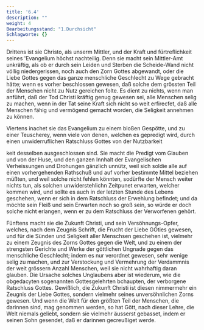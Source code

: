 ```yaml
---
title: '6.4'
description: ""
weight: 4
Bearbeitungsstand: "1.Durchsicht"
Schlagworte: {}
---
```



Drittens ist sie Christo, als unserm Mittler,
und der Kraft und fürtreflichkeit seines 'Evangelium
höchst nachteilig. Denn sie macht sein Mittler-Amt
unkräftig, als ob er durch sein Leiden und
Sterben die Scheide-Wand nicht völlig niedergerissen,
noch auch den Zorn Gottes abgewandt, oder die Liebe
Gottes gegen das ganze menschliche Geschlecht zu Wege
gebracht hätte; wenn es vorher beschlossen gewesen,
daß solche dem grössten Teil der Menschen nicht zu
Nutz gereichen folte. Es dient zu nichts, wenn man
anführt, daß der Tod Christi kräftig genug gewesen sei,
alle Menschen selig zu machen, wenn in der Tat seine
Kraft sich nicht so weit erfirecfet, daß alle Menschen
fähig und vermögend gemacht worden, die Seligkeit
annehmen zu können.

Viertens inachet sie das Evangelium zu einem
bloßen Gespötte, und zu einer Teuscherey, wenn
viele von denen, welchen es gepredigt wird, durch einen
unwiderruflichen Ratschluss Gottes von der Nutzbarkeit
<!-- content-0131.xml Seite 172 -->
keit desselben ausgeschlossen sind. Sie macht die Predigt
vom Glauben und von der Huse, und den ganzen
Innhalt der Evangelischen Verheissungen und Drohungen
gänzlich unnütz, weil sich soldie alle auf einen vorhergehenden
Rathschuß und auf vorher bestimmte Mittel
beziehen müßten, und weil solche nicht fehlen könnten,
sodürfte der Mensch weiter nichts tun, als solchen
unwiderstehlichn Zeitpunet erwarten, welcher kommen
wird, und sollte es auch in der letzten Stunde des
Lebens geschehen, wenn er sich in dem Ratschluss der
Erwehlung befindet; und da möchte sein Fleiß und
sein Erwarten noch so groß sein, so würde er doch solche
nicht erlangen, wenn er zu dem Ratschluss der Verworfenen
gehört.

Fünftens macht sie die Zukunft Christi, und
sein Versöhnungs-Opfer, welches, nach dem Zeugnis
Schrift, die Frucht der Liebe GOties gewesen,
und für die Sünden und Seligkeit aller Menschsen geschehen
ist, vielmehr zu einem Zeugnis des Zorns
Gottes gegen die Welt, und zu einem der strengsten
Gerichte und Werke der göttlichen Ungnade
gegen das menschliche Geschlecht; indem es nur
verordnet gewesen, sehr wenige selig zu machen, und zur
Verstockung und Vermehrung der Verdammnis der
weit grössern Anzahl Menschen, weil sie nicht wahrhaftig
daran glauben. Die Ursache solches Unglaubens
aber ist wiederum, wie die obgedacyten sogenannten
Gottesgelehrten bchaupten, der verborgene Ratschluss
Gottes. Gewißlich, die Zukunft Christi ist diesen
nimmermehr ein Zeugnis der Liebe Gottes, sondern
vielmehr seines unversöhnlichen Zorns gewesen. Und
wenn die Welt für den größten Teil der Menschen, die
darinnen sind, mag genommen werden, so hat Gött,
nach dieser Lehre, die Welt niemals geliebt, sondern
sie vielmehr äusserst gebasset, indem er seinen Sohn gesendet,
daß er darinnen gecreußiget werde.
